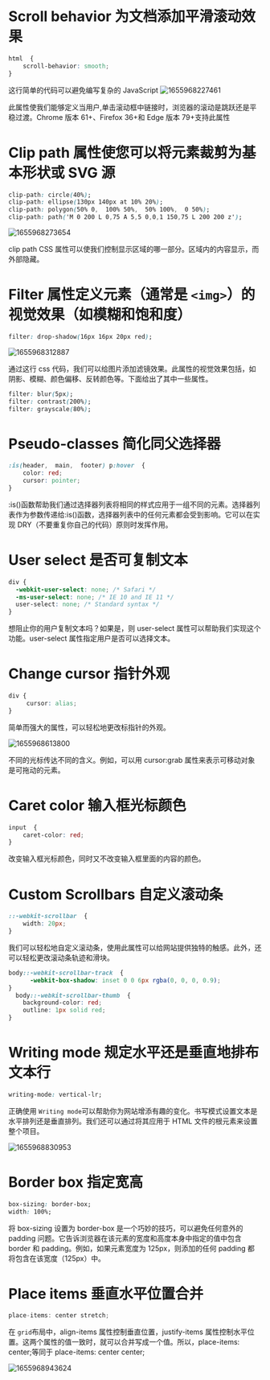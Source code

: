 # Scroll behavior 为文档添加平滑滚动效果

```css
html  {
    scroll-behavior: smooth;
}
```

这行简单的代码可以避免编写复杂的 JavaScript
![1655968227461](image/CSS代码片段/1655968227461.png)

此属性使我们能够定义当用户,单击滚动框中链接时，浏览器的滚动是跳跃还是平稳过渡。Chrome 版本 61+、Firefox 36+和 Edge 版本 79+支持此属性

# Clip path 属性使您可以将元素裁剪为基本形状或 SVG 源

```css
clip-path: circle(40%);
clip-path: ellipse(130px 140px at 10% 20%);
clip-path: polygon(50% 0,  100% 50%,  50% 100%,  0 50%);
clip-path: path('M 0 200 L 0,75 A 5,5 0,0,1 150,75 L 200 200 z');
```

![1655968273654](image/CSS代码片段/1655968273654.png)

clip path CSS 属性可以使我们控制显示区域的哪一部分。区域内的内容显示，而外部隐藏。

# Filter 属性定义元素（通常是 `<img>`）的视觉效果（如模糊和饱和度）

```css
filter: drop-shadow(16px 16px 20px red);
```

![1655968312887](image/CSS代码片段/1655968312887.png)

通过这行 css 代码，我们可以给图片添加滤镜效果。此属性的视觉效果包括，如阴影、模糊、颜色偏移、反转颜色等。下面给出了其中一些属性。

```css
filter: blur(5px);
filter: contrast(200%);
filter: grayscale(80%);
```

# Pseudo-classes 简化同父选择器

```css
:is(header,  main,  footer) p:hover  {
    color: red;
    cursor: pointer;
}
```

:is()函数帮助我们通过选择器列表将相同的样式应用于一组不同的元素。选择器列表作为参数传递给:is()函数，选择器列表中的任何元素都会受到影响。它可以在实现 DRY（不要重复你自己的代码）原则时发挥作用。

# User select 是否可复制文本

```css
div {
  -webkit-user-select: none; /* Safari */
  -ms-user-select: none; /* IE 10 and IE 11 */
  user-select: none; /* Standard syntax */
}
```

想阻止你的用户复制文本吗？如果是，则 user-select 属性可以帮助我们实现这个功能。user-select 属性指定用户是否可以选择文本。

# Change cursor 指针外观

```css
div {
     cursor: alias;
}
```

简单而强大的属性，可以轻松地更改标指针的外观。

![1655968613800](image/CSS代码片段/1655968613800.png)

不同的光标传达不同的含义。例如，可以用 cursor:grab 属性来表示可移动对象是可拖动的元素。

# Caret color 输入框光标颜色

```css
input  {
    caret-color: red;
}
```

改变输入框光标颜色，同时又不改变输入框里面的内容的颜色。

# Custom Scrollbars 自定义滚动条

```css
::-webkit-scrollbar  {
    width: 20px;
}
```

我们可以轻松地自定义滚动条，使用此属性可以给网站提供独特的触感。此外，还可以轻松更改滚动条轨迹和滑块。

```css
body::-webkit-scrollbar-track  {
      -webkit-box-shadow: inset 0 0 6px rgba(0, 0, 0, 0.9);
}
  body::-webkit-scrollbar-thumb  {
    background-color: red;
    outline: 1px solid red;
}
```

# Writing mode 规定水平还是垂直地排布文本行

```css
writing-mode: vertical-lr;
```

正确使用 `Writing mode`可以帮助你为网站增添有趣的变化。书写模式设置文本是水平排列还是垂直排列。我们还可以通过将其应用于 HTML 文件的根元素来设置整个项目。

![1655968830953](image/CSS代码片段/1655968830953.png)

# Border box 指定宽高

```css
box-sizing: border-box;
width: 100%;
```

将 box-sizing 设置为 border-box 是一个巧妙的技巧，可以避免任何意外的 padding 问题。它告诉浏览器在该元素的宽度和高度本身中指定的值中包含 border 和 padding。例如，如果元素宽度为 125px，则添加的任何 padding 都将包含在该宽度（125px）中。

# Place items 垂直水平位置合并

```javascript
place-items: center stretch;
```

在 `grid`布局中，align-items 属性控制垂直位置，justify-items 属性控制水平位置。这两个属性的值一致时，就可以合并写成一个值。所以，place-items: center;等同于 place-items: center center;

![1655968943624](image/CSS代码片段/1655968943624.png)
